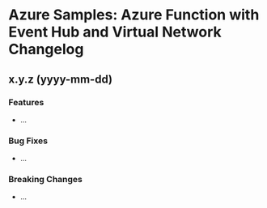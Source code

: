 # Azure Samples: Azure Function with Event Hub and Virtual Network Changelog

## x.y.z (yyyy-mm-dd)

### Features

* ...

### Bug Fixes

* ...

### Breaking Changes

* ...
